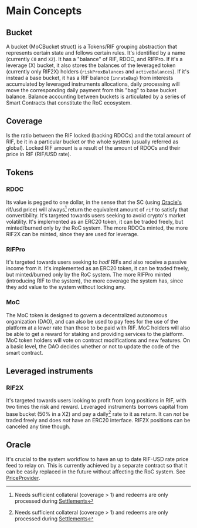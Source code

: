 # Main Concepts

## Bucket

A bucket (MoCBucket struct) is a Tokens/RIF grouping abstraction that represents certain state and follows certain rules.
It's identified by a name (currently `C0` and `X2`).
It has a "balance" of RIF, RDOC, and RIFPro.
If it's a leverage (X) bucket, it also stores the balances of the leveraged token (currently only RIF2X) holders (`riskProxBalances` and `activeBalances`).
If it's instead a base bucket, it has a RIF balance (`inrateBag`) from interests accumulated by leveraged instruments allocations, daily processing will move the corresponding daily payment from this "bag" to base bucket balance.
Balance accounting between buckets is articulated by a series of Smart Contracts that constitute the RoC ecosystem.

## Coverage

Is the ratio between the RIF locked (backing RDOCs) and the total amount of RIF, be it in a particular bucket or the whole system (usually referred as global).
Locked RIF amount is a result of the amount of RDOCs and their price in RIF (RIF/USD rate).

## Tokens

### RDOC

Its value is pegged to one dollar, in the sense that the SC (using [Oracle's](main-concepts.md#oracle) rif/usd price) will always[^1] return the equivalent amount of `rif` to satisfy that convertibility. It's targeted towards users seeking to avoid crypto's market volatility.
It's implemented as an ERC20 token, it can be traded freely, but minted/burned only by the RoC system. The more RDOCs minted, the more RIF2X can be minted, since they are used for leverage.

[^1]: Needs sufficient collateral (coverage > 1) and redeems are only processed during [Settlements](process-actions.md#settlement)

### RIFPro

It's targeted towards users seeking to _hodl_ RIFs and also receive a passive income from it. It's implemented as an ERC20 token, it can be traded freely, but minted/burned only by the RoC system. The more RIFPro minted (introducing RIF to the system), the more coverage the system has, since they add value to the system without locking any.

### MoC

The MoC token is designed to govern a decentralized autonomous organization (DAO), and can also be used to pay fees for the use of the platform at a lower rate than those to be paid with RIF. MoC holders will also be able to get a reward for staking and providing services to the platform. MoC token holders will vote on contract modifications and new features. On a basic level, the DAO decides whether or not to update the code of the smart contract.

## Leveraged instruments

### RIF2X

It's targeted towards users looking to profit from long positions in RIF, with two times the risk and reward.
Leveraged instruments borrows capital from base bucket (50% in a X2) and pay a daily[^1] rate to it as return.
It can _not_ be traded freely and does _not_ have an ERC20 interface. RIF2X positions can be canceled any time though.

[^1]: Actually uses X amount of block that, given the network, will approximate daily intervals.

## Oracle

It's crucial to the system workflow to have an up to date RIF-USD rate price feed to relay on. This is currently achieved by a separate contract so that it can be easily replaced in the future without affecting the RoC system. See [PriceProvider](priceprovider.md).
